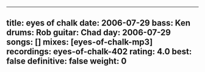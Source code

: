 
---
title: eyes of chalk
date: 2006-07-29
bass:	Ken
drums:	Rob
guitar:	Chad
day: 2006-07-29
songs: []
mixes: [eyes-of-chalk-mp3]
recordings: eyes-of-chalk-402
rating: 4.0
best: false
definitive: false
weight: 0
---
